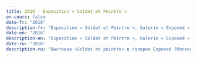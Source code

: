 ```yaml
---
title: 2016 - Exposition « Soldat et Peintre »
en-cours: false
date-fr: "2016"
description-fr: "Exposition « Soldat et Peintre », Galerie « Exposed », Shabolovka (Moscou, Russie)<br>Exposition organisée par Boogie Gallery"
date-en: "2016"
description-en: "Exposition « Soldat et Peintre », Galerie « Exposed », Shabolovka (Moscou, Russie)<br>Exposition organisée par Boogie Gallery"
date-ru: "2016"
description-ru: "Выставка «Soldat et peintre» в галерее Exposed (Москва, Россия)<br>Выставка организована Boogie Gallery"
---
```

